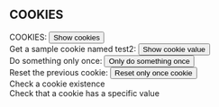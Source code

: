 ## COOKIES

<script> 
  document.cookie = "session=test GDPR"; 
  document.cookie = "favorite_task=collect Data"; 
  document.cookie = "username=Diana C";
  document.cookie = "browser=chrome";
  document.cookie = "browser=chrome";
  document.cookie = "expires=Fri, 11 Dec 2030 14:00:00 UTC";
  function alertCookie() { alert(document.cookie); } 
  
  
  
  document.cookie = "test1=Hello";
  document.cookie = "test2=World";

  const cookieValue = document.cookie
    .split('; ')
    .find(row => row.startsWith('test2='))
    .split('=')[1];

  function alertCookieValue() {
    alert(cookieValue);
  }


function doOnce() {
  if (!document.cookie.split('; ').find(row => row.startsWith('doSomethingOnlyOnce'))) {
    alert("Do something here!");
    document.cookie = "doSomethingOnlyOnce=true; expires=Fri, 31 Dec 2021 23:59:59 GMT";
  }
}


function resetOnce() {
  document.cookie = "doSomethingOnlyOnce=; expires=Thu, 01 Jan 1970 00:00:00 GMT";
}


//ES5

if (document.cookie.split(';').some(function(item) {
    return item.trim().indexOf('reader=') == 0
})) {
    console.log('The cookie "reader" exists (ES5)')
}

//ES2016

if (document.cookie.split(';').some((item) => item.trim().startsWith('reader='))) {
    console.log('The cookie "reader" exists (ES6)')
}



//ES5

if (document.cookie.split(';').some(function(item) {
    return item.indexOf('reader=1') >= 0
})) {
    console.log('The cookie "reader" has "1" for value')
}

//ES2016

if (document.cookie.split(';').some((item) => item.includes('reader=1'))) {
    console.log('The cookie "reader" has "1" for value')
}


</script>

<body> 
  COOKIES: <button onclick="alertCookie()">Show cookies</button> 
<br>
  Get a sample cookie named test2: <button onclick="alertCookieValue()">Show cookie value</button>
<br>
  Do something only once: <button onclick="doOnce()">Only do something once</button>
<br>
  Reset the previous cookie: <button onclick="resetOnce()">Reset only once cookie</button>
<br>
   Check a cookie existence
 <br>
  Check that a cookie has a specific value
</body>
